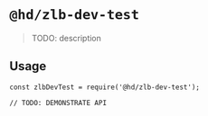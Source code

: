 # `@hd/zlb-dev-test`

> TODO: description

## Usage

```
const zlbDevTest = require('@hd/zlb-dev-test');

// TODO: DEMONSTRATE API
```
